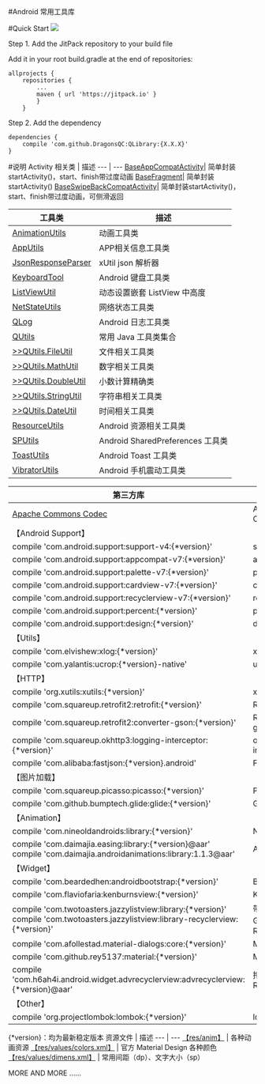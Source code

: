 #Android 常用工具库

#Quick Start
[![](https://jitpack.io/v/DragonsQC/QLibrary.svg)](https://jitpack.io/#DragonsQC/QLibrary)

Step 1. Add the JitPack repository to your build file

Add it in your root build.gradle at the end of repositories:

    allprojects {
        repositories {
            ...
            maven { url 'https://jitpack.io' }
            }
        }

Step 2. Add the dependency

    dependencies {
        compile 'com.github.DragonsQC:QLibrary:{X.X.X}'
    }

#说明
 Activity 相关类 | 描述
 --- | ---
 [BaseAppCompatActivity](https://github.com/DragonsQC/QLibrary/blob/master/library/src/main/java/com/dqc/qlibrary/activity/BaseAppCompatActivity.java)| 简单封装startActivity()，start、finish带过度动画
 [BaseFragment](https://github.com/DragonsQC/QLibrary/blob/master/library/src/main/java/com/dqc/qlibrary/activity/BaseFragment.java)| 简单封装startActivity()
 [BaseSwipeBackCompatActivity](https://github.com/DragonsQC/QLibrary/blob/master/library/src/main/java/com/dqc/qlibrary/activity/BaseSwipeBackCompatActivity.java)| 简单封装startActivity()，start、finish带过度动画，可侧滑返回

 工具类 | 描述
 --- | ---
 [AnimationUtils](https://github.com/DragonsQC/QLibrary/blob/master/library/src/main/java/com/dqc/qlibrary/utils/AnimationUtils.java)| 动画工具类
 [AppUtils](https://github.com/DragonsQC/QLibrary/blob/master/library/src/main/java/com/dqc/qlibrary/utils/AppUtils.java)| APP相关信息工具类
 [JsonResponseParser](https://github.com/DragonsQC/QLibrary/blob/master/library/src/main/java/com/dqc/qlibrary/utils/JsonResponseParser.java)| xUtil json 解析器
 [KeyboardTool](https://github.com/DragonsQC/QLibrary/blob/master/library/src/main/java/com/dqc/qlibrary/utils/KeyboardTool.java)| Android 键盘工具类
 [ListViewUtil](https://github.com/DragonsQC/QLibrary/blob/master/library/src/main/java/com/dqc/qlibrary/utils/ListViewUtil.java)| 动态设置嵌套 ListView 中高度
 [NetStateUtils](https://github.com/DragonsQC/QLibrary/blob/master/library/src/main/java/com/dqc/qlibrary/utils/NetStateUtils.java)| 网络状态工具类
 [QLog](https://github.com/DragonsQC/QLibrary/blob/master/library/src/main/java/com/dqc/qlibrary/utils/QLog.java)| Android 日志工具类
 [QUtils](https://github.com/DragonsQC/QLibrary/blob/master/library/src/main/java/com/dqc/qlibrary/utils/QUtils.java)| 常用 Java 工具类集合
 [>>QUtils.FileUtil](https://github.com/DragonsQC/QLibrary/blob/master/library/src/main/java/com/dqc/qlibrary/utils/QUtils.java#L35)| 文件相关工具类
 [>>QUtils.MathUtil](https://github.com/DragonsQC/QLibrary/blob/master/library/src/main/java/com/dqc/qlibrary/utils/QUtils.java#L187)| 数字相关工具类
 [>>QUtils.DoubleUtil](https://github.com/DragonsQC/QLibrary/blob/master/library/src/main/java/com/dqc/qlibrary/utils/QUtils.java#L230)| 小数计算精确类
 [>>QUtils.StringUtil](https://github.com/DragonsQC/QLibrary/blob/master/library/src/main/java/com/dqc/qlibrary/utils/QUtils.java#L328)| 字符串相关工具类
 [>>QUtils.DateUtil](https://github.com/DragonsQC/QLibrary/blob/master/library/src/main/java/com/dqc/qlibrary/utils/QUtils.java#L410)| 时间相关工具类
 [ResourceUtils](https://github.com/DragonsQC/QLibrary/blob/master/library/src/main/java/com/dqc/qlibrary/utils/ResourceUtils.java)| Android 资源相关工具类
 [SPUtils](https://github.com/DragonsQC/QLibrary/blob/master/library/src/main/java/com/dqc/qlibrary/utils/SPUtils.java)| Android SharedPreferences 工具类
 [ToastUtils](https://github.com/DragonsQC/QLibrary/blob/master/library/src/main/java/com/dqc/qlibrary/utils/ToastUtils.java)| Android Toast 工具类
 [VibratorUtils](https://github.com/DragonsQC/QLibrary/blob/master/library/src/main/java/com/dqc/qlibrary/utils/VibratorUtils.java)| Android 手机震动工具类

 第三方库 | 描述
 --- | ---
 [Apache Commons Codec](https://github.com/DragonsQC/QLibrary/tree/master/library/src/main/java/com/dqc/qlibrary/library/codec)| Apache Commons Codec v1.10
 【Android Support】|
  compile 'com.android.support:support-v4:{*version}' | support-v4
  compile 'com.android.support:appcompat-v7:{*version}' | appcompat-v7
  compile 'com.android.support:palette-v7:{*version}' | palette-v7
  compile 'com.android.support:cardview-v7:{*version}' | cardview-v7
  compile 'com.android.support:recyclerview-v7:{*version}' | recyclerview-v7
  compile 'com.android.support:percent:{*version}' | percent
  compile 'com.android.support:design:{*version}' | design
 【Utils】 |
  compile 'com.elvishew:xlog:{*version}' | xlog
  compile 'com.yalantis:ucrop:{*version}-native' | uCrop
 【HTTP】 |
  compile 'org.xutils:xutils:{*version}' | xUtils3
  compile 'com.squareup.retrofit2:retrofit:{*version}' | Retrofit2
  compile 'com.squareup.retrofit2:converter-gson:{*version}' | Retrofit2 converter-gson
  compile 'com.squareup.okhttp3:logging-interceptor:{*version}' | okhttp3 logging-interceptor
  compile 'com.alibaba:fastjson:{*version}.android' | Fastjson
 【图片加载】 |
  compile 'com.squareup.picasso:picasso:{*version}' | Picasso
  compile 'com.github.bumptech.glide:glide:{*version}' | Glide
 【Animation】 |
  compile 'com.nineoldandroids:library:{*version}' | NineoldAndroids
  compile 'com.daimajia.easing:library:{*version}@aar'<br/> compile 'com.daimajia.androidanimations:library:1.1.3@aar' | AndroidViewAnimations
 【Widget】 |
  compile 'com.beardedhen:androidbootstrap:{*version}' | Bootstrap
  compile 'com.flaviofaria:kenburnsview:{*version}' | KenBurnsView
  compile 'com.twotoasters.jazzylistview:library:{*version}'<br/>compile 'com.twotoasters.jazzylistview:library-recyclerview:{*version}' | 带载入特效的ListView、GridView、RecyclerView
  compile 'com.afollestad.material-dialogs:core:{*version}' | Material Dialogs
  compile 'com.github.rey5137:material:{*version}' | Material Design Library
  compile 'com.h6ah4i.android.widget.advrecyclerview:advrecyclerview:{*version}@aar' | 拖拽排序 Advanced RecyclerView
【Other】 |
  compile 'org.projectlombok:lombok:{*version}' | lombok

{*version}：均为最新稳定版本
 资源文件 | 描述
 --- | ---
  [【res/anim】](https://github.com/DragonsQC/QLibrary/tree/master/library/src/main/res/anim) | 各种动画资源
  [【res/values/colors.xml】](https://github.com/DragonsQC/QLibrary/blob/master/library/src/main/res/values/colors.xml) | 官方 Material Design 各种颜色
  [【res/values/dimens.xml】](https://github.com/DragonsQC/QLibrary/blob/master/library/src/main/res/values/dimens.xml) | 常用间距（dp）、文字大小（sp）

MORE AND MORE ......